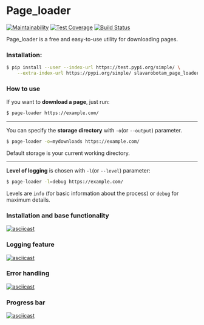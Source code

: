 # Page_loader
[![Maintainability](https://api.codeclimate.com/v1/badges/6618e09548c56dd08217/maintainability)](https://codeclimate.com/github/slavarobotam/python-project-lvl3/maintainability)  [![Test Coverage](https://api.codeclimate.com/v1/badges/6618e09548c56dd08217/test_coverage)](https://codeclimate.com/github/slavarobotam/python-project-lvl3/test_coverage)  [![Build Status](https://travis-ci.org/slavarobotam/python-project-lvl3.svg?branch=master)](https://travis-ci.org/slavarobotam/python-project-lvl3)


Page_loader is a free and easy-to-use utility for downloading pages.

### Installation:

```sh
$ pip install --user --index-url https://test.pypi.org/simple/ \
    --extra-index-url https://pypi.org/simple/ slavarobotam_page_loader
```

### How to use

If you want to **download a page**, just run:
``` bash
$ page-loader https://example.com/
```
---
You can specify the **storage directory** with `-o`(or `--output`) parameter.
```sh
$ page-loader -o=mydownloads https://example.com/
```
Default storage is your current working directory.

---
**Level of logging** is chosen with `-l`(or `--level`) parameter:
```sh
$ page-loader -l=debug https://example.com/
```
Levels are `info` (for basic information about the process) or `debug` for maximum details.

### Installation and base functionality

[![asciicast](https://asciinema.org/a/293203.svg)](https://asciinema.org/a/293203)

### Logging feature

[![asciicast](https://asciinema.org/a/295009.svg)](https://asciinema.org/a/295009)

### Error handling

[![asciicast](https://asciinema.org/a/295544.svg)](https://asciinema.org/a/295544)

### Progress bar

[![asciicast](https://asciinema.org/a/295571.svg)](https://asciinema.org/a/295571)